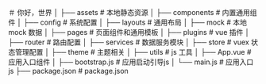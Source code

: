 ＃ 你好，世界
│   ├── assets               # 本地静态资源
│   ├── components           # 内置通用组件
│   ├── config               # 系统配置
│   ├── layouts              # 通用布局
│   ├── mock                 # 本地 mock 数据
│   ├── pages                # 页面组件和通用模板
│   ├── plugins              # vue 插件
│   ├── router               # 路由配置
│   ├── services             # 数据服务模块
│   ├── store                # vuex 状态管理配置
│   ├── theme                # 主题相关
│   ├── utils                # js 工具
│   ├── App.vue              # 应用入口组件
│   ├── bootstrap.js         # 应用启动引导js
│   └── main.js              # 应用入口js
├── package.json             # package.json

